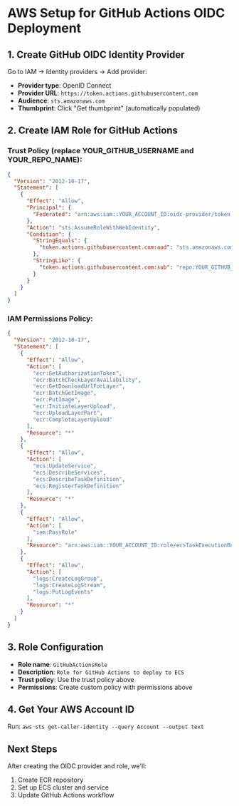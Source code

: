 # AWS Setup for GitHub Actions OIDC Deployment

## 1. Create GitHub OIDC Identity Provider

Go to IAM → Identity providers → Add provider:

- **Provider type**: OpenID Connect
- **Provider URL**: `https://token.actions.githubusercontent.com`
- **Audience**: `sts.amazonaws.com`
- **Thumbprint**: Click "Get thumbprint" (automatically populated)

## 2. Create IAM Role for GitHub Actions

### Trust Policy (replace YOUR_GITHUB_USERNAME and YOUR_REPO_NAME):

```json
{
  "Version": "2012-10-17",
  "Statement": [
    {
      "Effect": "Allow",
      "Principal": {
        "Federated": "arn:aws:iam::YOUR_ACCOUNT_ID:oidc-provider/token.actions.githubusercontent.com"
      },
      "Action": "sts:AssumeRoleWithWebIdentity",
      "Condition": {
        "StringEquals": {
          "token.actions.githubusercontent.com:aud": "sts.amazonaws.com"
        },
        "StringLike": {
          "token.actions.githubusercontent.com:sub": "repo:YOUR_GITHUB_USERNAME/git-commit-ai:*"
        }
      }
    }
  ]
}
```

### IAM Permissions Policy:

```json
{
  "Version": "2012-10-17",
  "Statement": [
    {
      "Effect": "Allow",
      "Action": [
        "ecr:GetAuthorizationToken",
        "ecr:BatchCheckLayerAvailability",
        "ecr:GetDownloadUrlForLayer",
        "ecr:BatchGetImage",
        "ecr:PutImage",
        "ecr:InitiateLayerUpload",
        "ecr:UploadLayerPart",
        "ecr:CompleteLayerUpload"
      ],
      "Resource": "*"
    },
    {
      "Effect": "Allow",
      "Action": [
        "ecs:UpdateService",
        "ecs:DescribeServices",
        "ecs:DescribeTaskDefinition",
        "ecs:RegisterTaskDefinition"
      ],
      "Resource": "*"
    },
    {
      "Effect": "Allow",
      "Action": [
        "iam:PassRole"
      ],
      "Resource": "arn:aws:iam::YOUR_ACCOUNT_ID:role/ecsTaskExecutionRole"
    },
    {
      "Effect": "Allow",
      "Action": [
        "logs:CreateLogGroup",
        "logs:CreateLogStream",
        "logs:PutLogEvents"
      ],
      "Resource": "*"
    }
  ]
}
```

## 3. Role Configuration

- **Role name**: `GitHubActionsRole`
- **Description**: `Role for GitHub Actions to deploy to ECS`
- **Trust policy**: Use the trust policy above
- **Permissions**: Create custom policy with permissions above

## 4. Get Your AWS Account ID

Run: `aws sts get-caller-identity --query Account --output text`

## Next Steps

After creating the OIDC provider and role, we'll:
1. Create ECR repository
2. Set up ECS cluster and service
3. Update GitHub Actions workflow